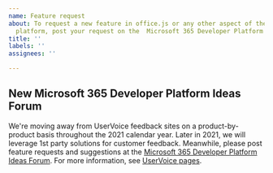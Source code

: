 ```yaml
---
name: Feature request
about: To request a new feature in office.js or any other aspect of the Office developer
  platform, post your request on the  Microsoft 365 Developer Platform Ideas Forum
title: ''
labels: ''
assignees: ''

---
```


## New Microsoft 365 Developer Platform Ideas Forum

We're moving away from UserVoice feedback sites on a product-by-product basis throughout the 2021 calendar year. Later in 2021, we will leverage 1st party solutions for customer feedback. Meanwhile, please post feature requests and suggestions at the [Microsoft 365 Developer Platform Ideas Forum](https://techcommunity.microsoft.com/t5/microsoft-365-developer-platform/idb-p/Microsoft365DeveloperPlatform). 
For more information, see [UserVoice pages](https://support.microsoft.com/topic/uservoice-pages-430e1a78-e016-472a-a10f-dc2a3df3450a).
